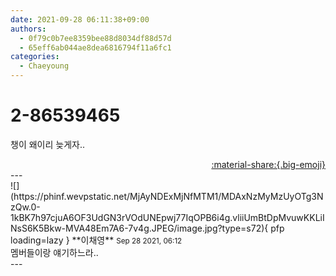 ```yaml
---
date: 2021-09-28 06:11:38+09:00
authors:
  - 0f79c0b7ee8359bee88d8034df88d57d
  - 65eff6ab044ae8dea6816794f11a6fc1
categories:
  - Chaeyoung
---
```


# 2-86539465

<div class="post-container" markdown="1">
<div class="content-container md-sidebar__scrollwrap" markdown="1">

챙이 왜이리 늦게자..

</div>
</div>

<div style="text-align: right;" markdown="1">
<a href="https://weverse.io/fromis9/fanpost/2-86539465" style="text-align: right;">:material-share:{.big-emoji}</a>
</div>
---

<div class="comments-container md-sidebar__scrollwrap" markdown="1">
<div class="comment" markdown="1">
<div class='id-container' markdown="1">
![](https://phinf.wevpstatic.net/MjAyNDExMjNfMTM1/MDAxNzMyMzUyOTg3NzQw.0-1kBK7h97cjuA6OF3UdGN3rVOdUNEpwj77IqOPB6i4g.vliiUmBtDpMvuwKKLiINsS6K5Bkw-MVA48Em7A6-7v4g.JPEG/image.jpg?type=s72){ pfp loading=lazy }
**<span class="artist">이채영</span>** <small>Sep 28 2021, 06:12</small><br>
</div>
<div class='comment-body' markdown="1">
멤버들이랑 얘기하느라..
</div>
</div>
</div>
---
